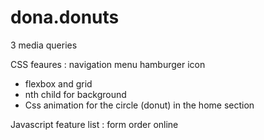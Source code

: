 # dona.donuts

3 media queries

CSS feaures :
navigation menu hamburger icon
- flexbox and grid
- nth child for background
- Css animation for the circle (donut) in the home section

Javascript feature list :
form order online